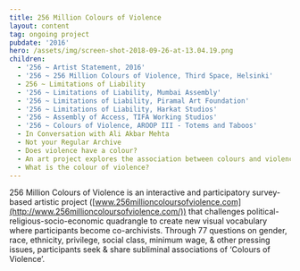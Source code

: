 ```yaml
---
title: 256 Million Colours of Violence
layout: content
tag: ongoing project
pubdate: '2016'
hero: /assets/img/screen-shot-2018-09-26-at-13.04.19.png
children:
  - '256 ~ Artist Statement, 2016'
  - '256 ~ 256 Million Colours of Violence, Third Space, Helsinki'
  - 256 ~ Limitations of Liability
  - '256 ~ Limitations of Liability, Mumbai Assembly'
  - '256 ~ Limitations of Liability, Piramal Art Foundation'
  - '256 ~ Limitations of Liability, Harkat Studios'
  - '256 ~ Assembly of Access, TIFA Working Studios'
  - '256 ~ Colours of Violence, AROOP III - Totems and Taboos'
  - In Conversation with Ali Akbar Mehta
  - Not your Regular Archive
  - Does violence have a colour?
  - An art project explores the association between colours and violence
  - What is the colour of violence?
---
```

256 Million Colours of Violence is an interactive and participatory survey-based artistic project ([www.256millioncoloursofviolence.com](http://www.256millioncoloursofviolence.com/)) that challenges political-religious-socio-economic quadrangle to create new visual vocabulary where participants become co-archivists. Through 77 questions on gender, race, ethnicity, privilege, social class, minimum wage, & other pressing issues, participants seek & share subliminal associations of ‘Colours of Violence’.

